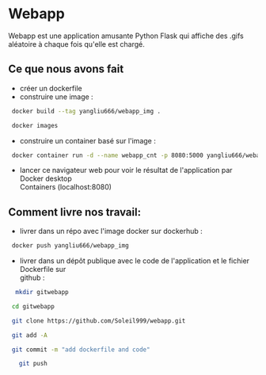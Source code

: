 # Webapp


Webapp est une application amusante Python Flask qui affiche des .gifs aléatoire à chaque fois qu'elle est chargé.


## Ce que nous avons fait 

- créer un dockerfile
- construire une image : 
```sh
 docker build --tag yangliu666/webapp_img .
```
```sh
 docker images
```
- construire un container basé sur l'image :
```sh
 docker container run -d --name webapp_cnt -p 8080:5000 yangliu666/webapp_img
```
- lancer ce navigateur web pour voir le résultat de l'application par Docker desktop   
  Containers (localhost:8080)

## Comment livre nos travail:
- livrer dans un répo avec l'image docker sur dockerhub :
```sh
 docker push yangliu666/webapp_img
```
- livrer dans un dépôt publique avec le code de l'application et le fichier Dockerfile sur  
  github :
```sh
  mkdir gitwebapp
```
```sh
 cd gitwebapp
```
```sh
 git clone https://github.com/Soleil999/webapp.git
```
```sh
 git add -A
```
```sh
 git commit -m "add dockerfile and code"
```
```sh
   git push
```

 
  
  
  
  
 

